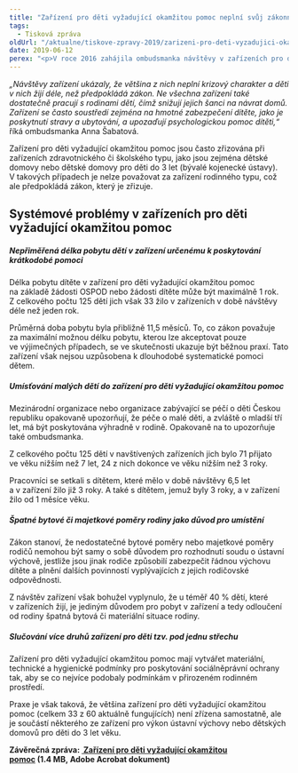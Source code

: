 ```yaml
---
title: "Zařízení pro děti vyžadující okamžitou pomoc neplní svůj zákonný účel"
tags:
  - Tisková zpráva
oldUrl: "/aktualne/tiskove-zpravy-2019/zarizeni-pro-deti-vyzadujici-okamzitou-pomoc-neplni-svuj-zakonny-ucel"
date: 2019-06-12
perex: "<p>V roce 2016 zahájila ombudsmanka návštěvy v zařízeních pro děti vyžadující okamžitou pomoc. Jedním z cílů bylo zjistit, jak vypadá krizová pomoc dětem a jejich rodinám. V čem pomoc spočívá a jak je úspěšná. Tato zařízení vznikla v roce 1999 a měla sloužit jako krizová zařízení pro děti, které se ocitly bez jakékoliv péče nebo byly jinak vážně ohroženy. Těm měla zařízení poskytnout péči po dobu nezbytnou, než se najde jiné a dlouhodobé řešení. Jak se však ukázalo po návštěvě jedenácti zařízení v průběhu tří let, současná praxe se od původního záměru značně posunula. V současnosti je v České republice provozováno celkem 60 zařízení pro děti vyžadující okamžitou pomoc.</p>"
---
```


<!-- imported from the old website -->

<p><i>„Návštěvy zařízení ukázaly, že většina z nich neplní krizový charakter a děti v nich žijí déle, než předpokládá zákon. Ne všechna zařízení také dostatečně pracují s rodinami dětí, čímž snižují jejich šanci na návrat domů. Zařízení se často soustředí zejména na hmotné zabezpečení dítěte, jako je poskytnutí stravy a ubytování, a upozaďují psychologickou pomoc dítěti,“</i> říká ombudsmanka Anna Šabatová.</p> <p>Zařízení pro děti vyžadující okamžitou pomoc jsou často zřizována při zařízeních zdravotnického či školského typu, jako jsou zejména dětské domovy nebo dětské domovy pro děti do 3 let (bývalé kojenecké ústavy). V takových případech je nelze považovat za zařízení rodinného typu, což ale předpokládá zákon, který je zřizuje.</p> <h2>Systémové problémy v zařízeních pro děti vyžadující okamžitou pomoc</h2> <h5>Nepřiměřená délka pobytu dětí v zařízení určenému k poskytování krátkodobé pomoci</h5> <p>Délka pobytu dítěte v zařízení pro děti vyžadující okamžitou pomoc na základě žádosti OSPOD nebo žádosti dítěte může být maximálně 1 rok. Z celkového počtu 125 dětí jich však 33 žilo v zařízeních v době návštěvy déle než jeden rok.</p> <p>Průměrná doba pobytu byla přibližně 11,5 měsíců. To, co zákon považuje za maximální možnou délku pobytu, kterou lze akceptovat pouze ve výjimečných případech, se ve skutečnosti ukazuje být běžnou praxí. Tato zařízení však nejsou uzpůsobena k dlouhodobé systematické pomoci dětem. </p> <h5>Umísťování malých dětí do zařízení pro děti vyžadující okamžitou pomoc</h5> <p>Mezinárodní organizace nebo organizace zabývající se péčí o děti Českou republiku opakovaně upozorňují, že péče o malé děti, a zvláště o mladší tří let, má být poskytována výhradně v rodině. Opakovaně na to upozorňuje také ombudsmanka.</p> <p>Z celkového počtu 125 dětí v navštívených zařízeních jich bylo 71 přijato ve věku nižším než 7 let, 24 z nich dokonce ve věku nižším než 3 roky.</p> <p>Pracovníci se setkali s dítětem, které mělo v době návštěvy 6,5 let a v zařízení žilo již 3 roky. A také s dítětem, jemuž byly 3 roky, a v zařízení žilo od 1 měsíce věku.</p> <h5>Špatné bytové či majetkové poměry rodiny jako důvod pro umístění</h5> <p>Zákon stanoví, že nedostatečné bytové poměry nebo majetkové poměry rodičů nemohou být samy o sobě důvodem pro rozhodnutí soudu o ústavní výchově, jestliže jsou jinak rodiče způsobilí zabezpečit řádnou výchovu dítěte a plnění dalších povinností vyplývajících z jejich rodičovské odpovědnosti.</p> <p>Z návštěv zařízení však bohužel vyplynulo, že u téměř 40 % dětí, které v zařízeních žijí, je jediným důvodem pro pobyt v zařízení a tedy odloučení od rodiny špatná bytová či materiální situace rodiny.</p> <h5>Slučování více druhů zařízení pro děti tzv. pod jednu střechu</h5> <p>Zařízení pro děti vyžadující okamžitou pomoc mají vytvářet materiální, technické a hygienické podmínky pro poskytování sociálněprávní ochrany tak, aby se co nejvíce podobaly podmínkám v přirozeném rodinném prostředí.</p> <p>Praxe je však taková, že většina zařízení pro děti vyžadující okamžitou pomoc (celkem 33 z 60 aktuálně fungujících) není zřízena samostatně, ale je součástí některého ze zařízení pro výkon ústavní výchovy nebo dětských domovů pro děti do 3 let věku.</p><p></p><p><b>Závěrečná zpráva: <a title="Otevření do nového okna" href="/uploads-import/ochrana_osob/ZARIZENI/Ustavni_vychova/2019_0110_Zprava_DET_zarizeni_pro_deti_A4_CS_04_web.pdf" target="_blank"> Zařízení pro děti vyžadující okamžitou pomoc</a> (1.4 MB, Adobe Acrobat dokument)</b></p>
